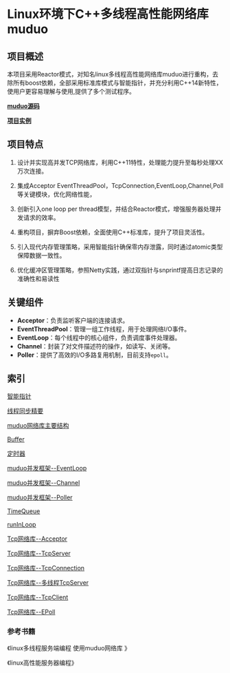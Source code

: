 # Linux环境下C++多线程高性能网络库muduo

## 项目概述

本项目采用Reactor模式，对知名linux多线程高性能网络库muduo进行重构，去除所有boost依赖，全部采用标准库模式与智能指针，并充分利用C++14新特性，使用户更容易理解与使用,提供了多个测试程序。


**[muduo源码](https://github.com/chenshuo/muduo)**

**[项目实例](https://github.com/chenshuo/recipes)**



## 项目特点

1. 设计并实现高并发TCP网络库，利用C++11特性，处理能力提升至每秒处理XX万次连接。

2. 集成Acceptor EventThreadPool，TcpConnection,EventLoop,Channel,Poll等关键模块，优化网络性能，

3. 创新引入one loop per thread模型，并结合Reactor模式，增强服务器处理并发请求的效率。

4. 重构项目，摒弃Boost依赖，全面使用C++标准库，提升了项目灵活性。

5. 引入现代内存管理策略，采用智能指针确保零内存泄露，同时通过atomic类型保障数据一致性。

6. 优化缓冲区管理策略，参照Netty实践，通过双指针与snprintf提高日志记录的准确性和易读性



## 关键组件

- **Acceptor**：负责监听客户端的连接请求。
- **EventThreadPool**：管理一组工作线程，用于处理网络I/O事件。
- **EventLoop**：每个线程中的核心组件，负责调度事件处理器。
- **Channel**：封装了对文件描述符的操作，如读写、关闭等。
- **Poller**：提供了高效的I/O多路复用机制，目前支持`epoll`。








## 索引

[智能指针](https://github.com/Kirin9900/muduo_cpp11_std/blob/main/muduo/materials/Smart%20pointers%20(thread%20safety).md)

[线程同步精要](https://github.com/Kirin9900/muduo_cpp11_std/blob/main/muduo/materials/Essentials%20of%20thread%20synchronization.md)  

[muduo网络库主要结构](https://github.com/Kirin9900/muduo_cpp11_std/blob/main/muduo/materials/Main%20structure%20of%20the%20Muduo%20network%20library.md)  

[Buffer](https://github.com/Kirin9900/muduo_cpp11_std/blob/main/muduo/materials/Buffer.md)  

[定时器](https://github.com/Kirin9900/muduo_cpp11_std/blob/main/muduo/materials/Timer.md)  

[muduo并发框架--EventLoop](https://github.com/Kirin9900/muduo_cpp11_std/blob/main/muduo/materials/EventLoop.md)  

[muduo并发框架--Channel](https://github.com/Kirin9900/muduo_cpp11_std/blob/main/muduo/materials/Channel.md)  

[muduo并发框架--Poller](https://github.com/Kirin9900/muduo_cpp11_std/blob/main/muduo/materials/Poll.md)  

[TimeQueue](https://github.com/Kirin9900/muduo_cpp11_std/blob/main/muduo/materials/TimeQueue.md)  

[runInLoop](https://github.com/Kirin9900/muduo_cpp11_std/blob/main/muduo/materials/runInLoop.md)  

[Tcp网络库--Acceptor](https://github.com/Kirin9900/muduo_cpp11_std/blob/main/muduo/materials/Acceptor.md)  

[Tcp网络库--TcpServer](https://github.com/Kirin9900/muduo_cpp11_std/blob/main/muduo/materials/TcpServer.md)  

[Tcp网络库--TcpConnection](https://github.com/Kirin9900/muduo_cpp11_std/blob/main/muduo/materials/TcpConnection.md)  

[Tcp网络库--多线程TcpServer](https://github.com/Kirin9900/muduo_cpp11_std/blob/main/muduo/materials/Multithreaded%20TcpServer.md)  

[Tcp网络库--TcpClient](https://github.com/Kirin9900/muduo_cpp11_std/blob/main/muduo/materials/TcpClient.md)  

[Tcp网络库--EPoll](https://github.com/Kirin9900/muduo_cpp11_std/blob/main/muduo/materials/Epoll.md)  




### 参考书籍

《linux多线程服务端编程  使用muduo网络库  》

《linux高性能服务器编程》
